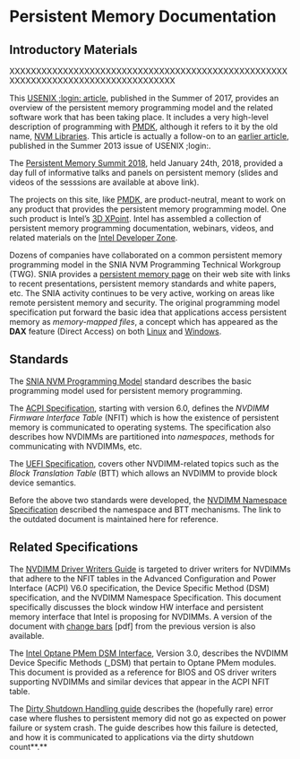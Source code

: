 # Persistent Memory Documentation

## **Introductory Materials**

XXXXXXXXXXXXXXXXXXXXXXXXXXXXXXXXXXXXXXXXXXXXXXXXXXXXXXXXXXXXXXXXXXXXXXXXXXXXXXXXXXX

This [USENIX ;login: article](https://www.usenix.org/system/files/login/articles/login\_summer17\_07\_rudoff.pdf), published in the Summer of 2017, provides an overview of the persistent memory programming model and the related software work that has been taking place. It includes a very high-level description of programming with [PMDK](http://pmem.io/pmdk/), although it refers to it by the old name, [NVM Libraries](http://pmem.io/2017/12/11/NVML-is-now-PMDK.html). This article is actually a follow-on to an [earlier article](https://www.usenix.org/system/files/login/articles/08\_rudoff\_040-045\_final.pdf), published in the Summer 2013 issue of USENIX ;login:.

The [Persistent Memory Summit 2018](https://www.snia.org/pm-summit), held January 24th, 2018, provided a day full of informative talks and panels on persistent memory (slides and videos of the sesssions are available at above link).

The projects on this site, like [PMDK](http://pmem.io/pmdk/), are product-neutral, meant to work on any product that provides the persistent memory programming model. One such product is Intel’s [3D XPoint](https://www.youtube.com/watch?v=Wgk4U4qVpNY). Intel has assembled a collection of persistent memory programming documentation, webinars, videos, and related materials on the [Intel Developer Zone](https://software.intel.com/en-us/persistent-memory).

Dozens of companies have collaborated on a common persistent memory programming model in the SNIA NVM Programming Technical Workgroup (TWG). SNIA provides a [persistent memory page](http://www.snia.org/PM) on their web site with links to recent presentations, persistent memory standards and white papers, etc. The SNIA activity continues to be very active, working on areas like remote persistent memory and security. The original programming model specification put forward the basic idea that applications access persistent memory as _memory-mapped files_, a concept which has appeared as the **DAX** feature (Direct Access) on both [Linux](https://nvdimm.wiki.kernel.org/) and [Windows](https://channel9.msdn.com/Events/Build/2016/P470).

## **Standards**

The [SNIA NVM Programming Model](https://www.snia.org/sites/default/files/technical\_work/final/NVMProgrammingModel\_v1.2.pdf) standard describes the basic programming model used for persistent memory programming.

The [ACPI Specification](http://www.uefi.org/specifications), starting with version 6.0, defines the _NVDIMM Firmware Interface Table_ (NFIT) which is how the existence of persistent memory is communicated to operating systems. The specification also describes how NVDIMMs are partitioned into _namespaces_, methods for communicating with NVDIMMs, etc.

The [UEFI Specification](http://www.uefi.org/specifications), covers other NVDIMM-related topics such as the _Block Translation Table_ (BTT) which allows an NVDIMM to provide block device semantics.

Before the above two standards were developed, the [NVDIMM Namespace Specification](http://pmem.io/documents/NVDIMM\_Namespace\_Spec.pdf) described the namespace and BTT mechanisms. The link to the outdated document is maintained here for reference.

## **Related Specifications**

The [NVDIMM Driver Writers Guide](http://pmem.io/documents/NVDIMM\_DriverWritersGuide-July-2016.pdf) is targeted to driver writers for NVDIMMs that adhere to the NFIT tables in the Advanced Configuration and Power Interface (ACPI) V6.0 specification, the Device Specific Method (DSM) specification, and the NVDIMM Namespace Specification. This document specifically discusses the block window HW interface and persistent memory interface that Intel is proposing for NVDIMMs. A version of the document with [change bars](http://pmem.io/documents/NVDIMM\_DriverWritersGuide-July-2016\_wChanges.pdf) \[pdf] from the previous version is also available.

The [Intel Optane PMem DSM Interface](https://pmem.io/documents/IntelOptanePMem\_DSM\_Interface-V3.0.pdf), Version 3.0, describes the NVDIMM Device Specific Methods (\_DSM) that pertain to Optane PMem modules. This document is provided as a reference for BIOS and OS driver writers supporting NVDIMMs and similar devices that appear in the ACPI NFIT table.

The [Dirty Shutdown Handling guide](https://pmem.io/documents/Dirty\_Shutdown\_Handling-V1.0.pdf) describes the (hopefully rare) error case where flushes to persistent memory did not go as expected on power failure or system crash.  The guide describes how this failure is detected, and how it is communicated to applications via the dirty shutdown count**.**
